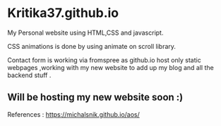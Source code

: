 # Kritika37.github.io

My Personal website using HTML,CSS and javascript.

CSS animations is done by using animate on scroll library.

Contact form is working via fromspree as github.io host only static webpages ,working with my new website to add up my blog and all the backend stuff .

Will be hosting my new website soon :)
-------------------------------------------------------------------------------------------------------------------------------
References : https://michalsnik.github.io/aos/

